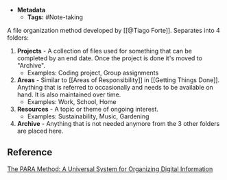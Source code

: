 * **Metadata**
	* **Tags:** #Note-taking 

A file organization method developed by [[@Tiago Forte]]. Separates into 4 folders:
1. **Projects** - A collection of files used for something that can be completed by an end date. Once the project is done it's moved to "Archive".
	- Examples: Coding project, Group assignments
2. **Areas** - Similar to [[Areas of Responsibility]] in [[Getting Things Done]]. Anything that is referred to occasionally and needs to be available on hand. It is also maintained over time.
	- Examples: Work, School, Home
3. **Resources** - A topic or theme of ongoing interest.
	- Examples: Sustainability, Music, Gardening
4. **Archive** - Anything that is not needed anymore from the 3 other folders are placed here.

## Reference
[The PARA Method: A Universal System for Organizing Digital Information](https://fortelabs.co/blog/para/)